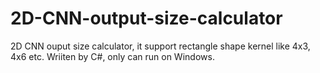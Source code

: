 # 2D-CNN-output-size-calculator
2D CNN ouput size calculator, it support rectangle shape kernel like 4x3, 4x6 etc.
Wriiten by C#, only can run on Windows.
